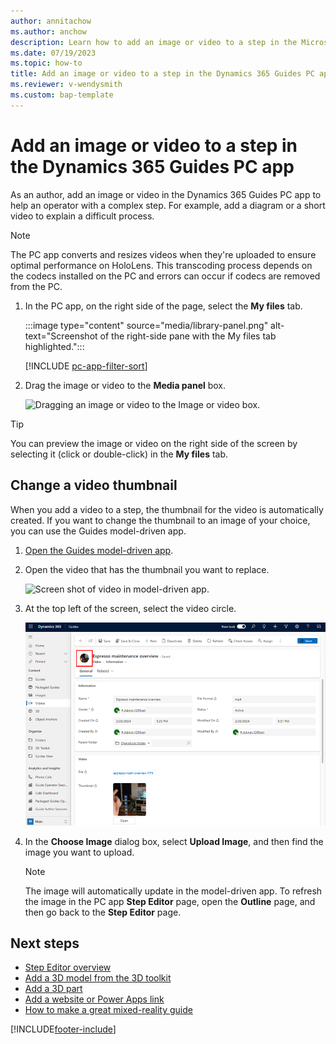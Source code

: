 ```yaml
---
author: annitachow
ms.author: anchow
description: Learn how to add an image or video to a step in the Microsoft Dynamics 365 Guides PC app to help operators with a complex step.
ms.date: 07/19/2023
ms.topic: how-to
title: Add an image or video to a step in the Dynamics 365 Guides PC app
ms.reviewer: v-wendysmith
ms.custom: bap-template
---
```


# Add an image or video to a step in the Dynamics 365 Guides PC app

As an author, add an image or video in the Dynamics 365 Guides PC app to help an operator with a complex step. For example, add a diagram or a short video to explain a difficult process.

> [!NOTE]
> The PC app converts and resizes videos when they're uploaded to ensure optimal performance on HoloLens. This transcoding process depends on the codecs installed on the PC and errors can occur if codecs are removed from the PC.

1. In the PC app, on the right side of the page, select the **My files** tab.

   :::image type="content" source="media/library-panel.png" alt-text="Screenshot of the right-side pane with the My files tab highlighted.":::

   [!INCLUDE [pc-app-filter-sort](../includes/pc-app-filter-sort.md)]

1. Drag the image or video to the **Media panel** box.

    ![Dragging an image or video to the Image or video box.](media/drag-image-video.PNG "Dragging an image or video to the Image or video box")

> [!TIP]
> You can preview the image or video on the right side of the screen by selecting it (click or double-click) in the **My files** tab.

## Change a video thumbnail

When you add a video to a step, the thumbnail for the video is automatically created. If you want to change the thumbnail to an image of your choice, you can use the Guides model-driven app.

1. [Open the Guides model-driven app](open-model-driven-app.md).

1. Open the video that has the thumbnail you want to replace.

    ![Screen shot of video in model-driven app.](media/model-driven-app-video.PNG "Screen shot of video in model-driven app")

1. At the top left of the screen, select the video circle.

   ![Screen shot of circle icon highlighted.](media/model-driven-app-video-change-thumbnail.PNG "Screen shot of circle icon highlighted")

1. In the **Choose Image** dialog box, select **Upload Image**, and then find the image you want to upload.

    > [!NOTE]
    > The image will automatically update in the model-driven app. To refresh the image in the PC app **Step Editor** page, open the **Outline** page, and then go back to the **Step Editor** page.

## Next steps

- [Step Editor overview](pc-app-step-editor-overview.md)
- [Add a 3D model from the 3D toolkit](pc-app-add-3D-model.md)
- [Add a 3D part](pc-app-add-3D-part.md)
- [Add a website or Power Apps link](pc-app-website-powerapps-link.md)
- [How to make a great mixed-reality guide](great-guide.md)

[!INCLUDE[footer-include](../includes/footer-banner.md)]
